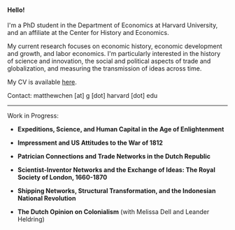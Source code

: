 #### Hello!

I'm a PhD student in the Department of Economics at Harvard University, and an affiliate at the Center for History and Economics.

My current research focuses on economic history, economic development and growth, and labor economics. I'm particularly interested in the history of science and innovation, the social and political aspects of trade and globalization, and measuring the transmission of ideas across time.

My CV is available [here](https://matthewleechen.github.io/cv/MLC_CV_26_August_2023.pdf).



Contact: matthewchen [at] g [dot] harvard [dot] edu 

--------

Work in Progress:

- **Expeditions, Science, and Human Capital in the Age of Enlightenment**
  
- **Impressment and US Attitudes to the War of 1812**

- **Patrician Connections and Trade Networks in the Dutch Republic**

- **Scientist-Inventor Networks and the Exchange of Ideas: The Royal Society of London, 1660-1870**

- **Shipping Networks, Structural Transformation, and the Indonesian National Revolution**

- **The Dutch Opinion on Colonialism** (with Melissa Dell and Leander Heldring)
